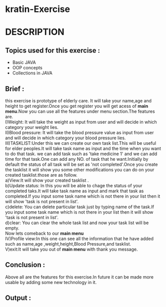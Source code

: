 # kratin-Exercise
# DESCRIPTION
## Topics used for this exercise :<br>
- Basic JAVA<br>
- OOP concepts<br>
- Collections in JAVA<br>
## Brief :<br>
this exercise is prototype of elderly care. It will take your name,age and height to get register.Once you get register you will get acess of **main menu**.Now you can use all the features under menu section.The features are.<br>
I)Weight: It will take the weight as input from user and will decide in which category your weight lies.<br>
II)Blood pressure: It will take the blood pressure value as input from user and will decide in which category your blood pressure lies.<br>
III)TASKLIST:Under this we can create our own task list.This will be useful for elder peoples.It will take task name as input and the time when you want to do that task.
we can add task such as 'take medicine 1' and we can add time for that task.One can add any NO. of task that he want.Initially by default the status of all task will
be set as 'not completed'.Once you create the tasklist it will show you some other modifications you can do on your created tasklist.those are as follow.<br>
a)View:It will show your created tasklist .<br>
b)Update status: In this you will be able to chage the status of your completed taks.It will take task name as input and mark that task as completed.If you input
some task name which is not there in your list then it will show 'task is not present in list'.<br>
c)delete: You can delete particular task just by typing name of the task.If you input some task name which is not there in your list then it will show 'task is not present in list'.<br>
d)clear: You can clear the whole task list and now your task list will be empty.<br>
Now lets comeback to our **main menu**<br>
IV)Profile view:In this one can see all the information that he have added such as name,age ,weight,height,Blood Pressure,and tasklist.<br>
V)exit:It will take you out of **main menu** with thank you message.<br>
## Conclusion : <br>
Above all are the features for this exercise.In future it can be made more usable by adding some new technology in it.
## Output :<br>
